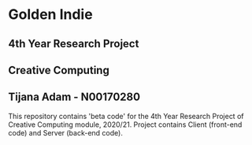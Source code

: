 # Golden Indie
## 4th Year Research Project
## Creative Computing 
## Tijana Adam - N00170280

This repository contains 'beta code' for the 4th Year Research Project of Creative Computing module, 2020/21. Project contains Client (front-end code) and Server (back-end code).

